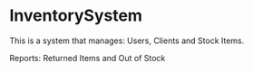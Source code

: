 # InventorySystem

This is a system that manages: Users, Clients and Stock Items.


Reports: Returned Items and Out of Stock 
